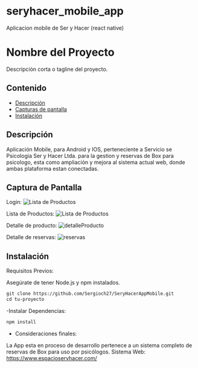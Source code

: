 # seryhacer_mobile_app
Aplicacion mobile de Ser y Hacer (react native)
# Nombre del Proyecto

Descripción corta o tagline del proyecto.

## Contenido

- [Descripción](#descripción)
- [Capturas de pantalla](#captura-de-pantalla)
- [Instalación](#instalación)

## Descripción

Aplicación Mobile, para Android y IOS, perteneciente a Servicio se Psicologia Ser y Hacer Ltda. para la gestion y reservas de Box para psicologo, esta como ampliación y mejora al sistema actual web, donde ambas plataforma estan conectadas.

## Captura de Pantalla 

Login:
![Lista de Productos](https://www.espacioseryhacer.com/wp-content/uploads/2024/02/Screenshot_1707931993.png)

Lista de Productos:
![Lista de Productos](https://www.espacioseryhacer.com/wp-content/uploads/2024/02/Screenshot_1707932011.png)

Detalle de producto:
![detalleProducto](https://www.espacioseryhacer.com/wp-content/uploads/2024/02/Screenshot_1707932021.png)

Detalle de reservas:
![reservas](https://www.espacioseryhacer.com/wp-content/uploads/2024/02/Screenshot_1708103964.png)

## Instalación

Requisitos Previos:

Asegúrate de tener Node.js y npm instalados.

```markdown
git clone https://github.com/Sergioch27/SeryHacerAppMobile.git
cd tu-proyecto
```
-Instalar Dependencias:

```markdown
npm install
```

- Consideraciones finales:

La App esta en proceso de desarrollo pertenece a un sistema completo de reservas de Box para uso por psicólogos. 
Sistema Web: https://www.espacioseryhacer.com/

